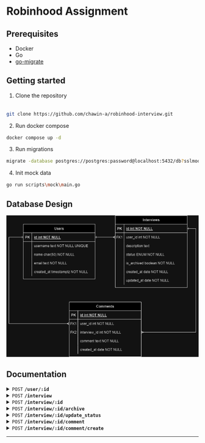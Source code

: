 # Robinhood Assignment
 
## Prerequisites
- Docker
- Go
- [go-migrate](https://github.com/golang-migrate/migrate)

## Getting started
1. Clone the repository
```bash

git clone https://github.com/chawin-a/robinhood-interview.git

```
2. Run docker compose
```bash
docker compose up -d
```

3. Run migrations
```bash
migrate -database postgres://postgres:password@localhost:5432/db?sslmode=disable -path migrations up
```

4. Init mock data
```bash
go run scripts\mock\main.go
```

## Database Design
![alt text](https://github.com/chawin-a/robinhood-interview/blob/main/images/db-diagram.png?raw=true)

## Documentation
<details>
 #### Get user details
 <summary><code>POST</code> <code><b>/user/:id</b></code> </summary>

##### Parameters

> | name      |  type     | data type               | description                                                           |
> |-----------|-----------|-------------------------|-----------------------------------------------------------------------|
> | id      |  required | uuid   | N/A  |


##### Responses

> | http code     | content-type                      | response                                                            |
> |---------------|-----------------------------------|---------------------------------------------------------------------|
> | `200`         | `application/json`        | `Configuration created successfully`                                |

##### Example cURL

> ```javascript
>  curl -X POST -H "Content-Type: application/json" --data @post.json http://localhost:8889/
> ```

</details>
<details>
 #### List interviews details
 <summary><code>POST</code> <code><b>/interview</b></code> </summary>

##### Parameters

> | name      |  type     | data type               | description                                                           |
> |-----------|-----------|-------------------------|-----------------------------------------------------------------------|
> | id      |  required | uuid   | N/A  |


##### Responses

> | http code     | content-type                      | response                                                            |
> |---------------|-----------------------------------|---------------------------------------------------------------------|
> | `200`         | `application/json`        | `Configuration created successfully`                                |

##### Example cURL

> ```javascript
>  curl -X POST -H "Content-Type: application/json" --data @post.json http://localhost:8889/
> ```

</details>
<details>
#### Get interview details
 <summary><code>POST</code> <code><b>/interview/:id</b></code> </summary>

##### Parameters

> | name      |  type     | data type               | description                                                           |
> |-----------|-----------|-------------------------|-----------------------------------------------------------------------|
> | id      |  required | uuid   | N/A  |


##### Responses

> | http code     | content-type                      | response                                                            |
> |---------------|-----------------------------------|---------------------------------------------------------------------|
> | `200`         | `application/json`        | `Configuration created successfully`                                |

##### Example cURL

> ```javascript
>  curl -X POST -H "Content-Type: application/json" --data @post.json http://localhost:8889/
> ```

</details>
<details>
 #### Archive interview
 <summary><code>POST</code> <code><b>/interview/:id/archive</b></code> </summary>

##### Parameters

> | name      |  type     | data type               | description                                                           |
> |-----------|-----------|-------------------------|-----------------------------------------------------------------------|
> | id      |  required | uuid   | N/A  |


##### Responses

> | http code     | content-type                      | response                                                            |
> |---------------|-----------------------------------|---------------------------------------------------------------------|
> | `200`         | `application/json`        | `Configuration created successfully`                                |

##### Example cURL

> ```javascript
>  curl -X POST -H "Content-Type: application/json" --data @post.json http://localhost:8889/
> ```

</details>
<details>
 #### Update status interview
 <summary><code>POST</code> <code><b>/interview/:id/update_status</b></code> </summary>

##### Parameters

> | name      |  type     | data type               | description                                                           |
> |-----------|-----------|-------------------------|-----------------------------------------------------------------------|
> | id      |  required | uuid   | N/A  |


##### Responses

> | http code     | content-type                      | response                                                            |
> |---------------|-----------------------------------|---------------------------------------------------------------------|
> | `200`         | `application/json`        | `Configuration created successfully`                                |

##### Example cURL

> ```javascript
>  curl -X POST -H "Content-Type: application/json" --data @post.json http://localhost:8889/
> ```

</details>
<details>
 #### List interview's comments
 <summary><code>POST</code> <code><b>/interview/:id/comment</b></code> </summary>

##### Parameters

> | name      |  type     | data type               | description                                                           |
> |-----------|-----------|-------------------------|-----------------------------------------------------------------------|
> | id      |  required | uuid   | N/A  |


##### Responses

> | http code     | content-type                      | response                                                            |
> |---------------|-----------------------------------|---------------------------------------------------------------------|
> | `200`         | `application/json`        | `Configuration created successfully`                                |

##### Example cURL

> ```javascript
>  curl -X POST -H "Content-Type: application/json" --data @post.json http://localhost:8889/
> ```

</details>

<details>
 #### Create interview's comments

 <summary><code>POST</code> <code><b>/interview/:id/comment/create</b></code> </summary>

##### Parameters

> | name      |  type     | data type               | description                                                           |
> |-----------|-----------|-------------------------|-----------------------------------------------------------------------|
> | id      |  required | uuid   | N/A  |


##### Responses

> | http code     | content-type                      | response                                                            |
> |---------------|-----------------------------------|---------------------------------------------------------------------|
> | `200`         | `application/json`        | `Configuration created successfully`                                |

##### Example cURL

> ```javascript
>  curl -X POST -H "Content-Type: application/json" --data @post.json http://localhost:8889/
> ```

</details>

------------------------------------------------------------------------------------------
